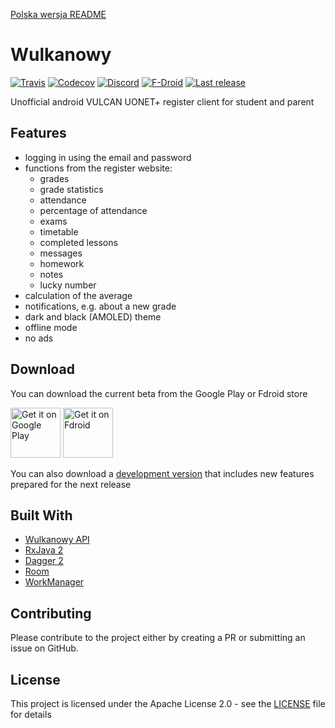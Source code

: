 [Polska wersja README](README.md)

# Wulkanowy
[![Travis](https://img.shields.io/travis/com/wulkanowy/wulkanowy/master.svg?style=flat-square)](https://travis-ci.com/wulkanowy/wulkanowy)
[![Codecov](https://img.shields.io/codecov/c/github/wulkanowy/wulkanowy/master.svg?style=flat-square)](https://codecov.io/gh/wulkanowy/wulkanowy)
[![Discord](https://img.shields.io/discord/390889354199040011.svg?style=flat-square)](https://discord.gg/vccAQBr)
[![F-Droid](https://img.shields.io/f-droid/v/io.github.wulkanowy.svg?style=flat-square)](https://f-droid.org/packages/io.github.wulkanowy/)
[![Last release](https://img.shields.io/github/release/wulkanowy/wulkanowy.svg?logo=github&style=flat-square)](https://github.com/wulkanowy/wulkanowy/releases)

Unofficial android VULCAN UONET+ register client for student and parent

## Features

* logging in using the email and password
* functions from the register website:
    * grades
    * grade statistics
    * attendance
    * percentage of attendance
    * exams
    * timetable
    * completed lessons
    * messages
    * homework
    * notes
    * lucky number
* calculation of the average
* notifications, e.g. about a new grade
* dark and black (AMOLED) theme
* offline mode
* no ads

## Download

You can download the current beta from the Google Play or Fdroid store

[<img src="https://play.google.com/intl/en_us/badges/images/generic/en_badge_web_generic.png"
      alt="Get it on Google Play"
      height="80">](https://play.google.com/store/apps/details?id=io.github.wulkanowy)
[<img src="https://fdroid.gitlab.io/artwork/badge/get-it-on.png"
    alt="Get it on Fdroid"
    height="80">](https://f-droid.org/packages/io.github.wulkanowy/)
    
You can also download a [development version](https://wulkanowy.github.io/#download) that includes new features prepared for the next release

## Built With


* [Wulkanowy API](https://github.com/wulkanowy/api)
* [RxJava 2](https://github.com/ReactiveX/RxJava)
* [Dagger 2](https://github.com/google/dagger)
* [Room](https://developer.android.com/topic/libraries/architecture/room)
* [WorkManager](https://developer.android.com/topic/libraries/architecture/workmanager) 

## Contributing

Please contribute to the project either by creating a PR or submitting an issue on GitHub.

## License

This project is licensed under the Apache License 2.0 - see the [LICENSE](LICENSE) file for details
